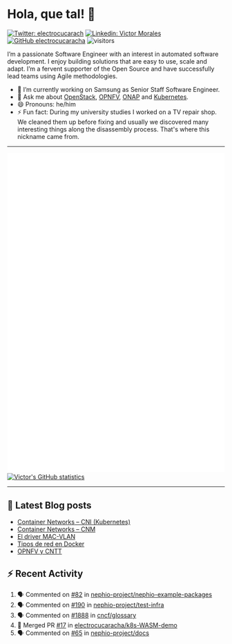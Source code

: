 # Hola, que tal! 👋

[![Twitter: electrocucarach](https://img.shields.io/twitter/follow/electrocucarach?style=social)](https://twitter.com/electrocucarach)
[![Linkedin: Victor Morales](https://img.shields.io/badge/-VictorMorales-blue?style=flat-square&logo=Linkedin&logoColor=white&link=https://www.linkedin.com/in/electrocucaracha/)](https://www.linkedin.com/in/electrocucaracha/)
[![GitHub electrocucaracha](https://img.shields.io/github/followers/electrocucaracha?label=follow&style=social)](https://github.com/electrocucaracha)
![visitors](https://visitor-badge.laobi.icu/badge?page_id=electrocucaracha.electrocucaracha)

I’m a passionate Software Engineer with an interest in automated
software development. I enjoy building solutions that are easy to use,
scale and adapt. I’m a fervent supporter of the Open Source and have
successfully lead teams using Agile methodologies.

- 🔭 I’m currently working on Samsung as Senior Staff Software
Engineer.
- 💬 Ask me about [OpenStack](https://www.openstack.org/),
[OPNFV](https://www.opnfv.org/), [ONAP](https://www.onap.org/) and
[Kubernetes](https://kubernetes.io/).
- 😄 Pronouns: he/him
- ⚡ Fun fact: During my university studies I worked on a TV repair
shop. We cleaned them up before fixing and usually we discovered many
interesting things along the disassembly process. That's where this
nickname came from.

---

![Metrics](https://github.com/electrocucaracha/electrocucaracha/blob/master/github-metrics.svg)
[![Victor's GitHub statistics](https://github-readme-stats.vercel.app/api?username=electrocucaracha)](https://github.com/anuraghazra/github-readme-stats#github-stats-card)

---

## 📘 Latest Blog posts

<!-- BLOG-POST-LIST:START -->
- [Container Networks – CNI &lpar;Kubernetes&rpar;](https://electrocucaracha.com/2021/07/05/container-networks-cni/)
- [Container Networks – CNM](https://electrocucaracha.com/2020/08/28/container-network-model/)
- [El driver MAC-VLAN](https://electrocucaracha.com/2020/07/01/el-driver-mac-vlan/)
- [Tipos de red en Docker](https://electrocucaracha.com/2020/06/13/tipos-de-red-en-docker/)
- [OPNFV y CNTT](https://electrocucaracha.com/2020/05/29/opnfv-y-cntt/)
<!-- BLOG-POST-LIST:END -->

## :zap: Recent Activity

<!--START_SECTION:activity-->
1. 🗣 Commented on [#82](https://github.com/nephio-project/nephio-example-packages/pull/82#issuecomment-1736486134) in [nephio-project/nephio-example-packages](https://github.com/nephio-project/nephio-example-packages)
2. 🗣 Commented on [#190](https://github.com/nephio-project/test-infra/pull/190#issuecomment-1735873844) in [nephio-project/test-infra](https://github.com/nephio-project/test-infra)
3. 🗣 Commented on [#1888](https://github.com/cncf/glossary/pull/1888#issuecomment-1735816123) in [cncf/glossary](https://github.com/cncf/glossary)
4. 🎉 Merged PR [#17](https://github.com/electrocucaracha/k8s-WASM-demo/pull/17) in [electrocucaracha/k8s-WASM-demo](https://github.com/electrocucaracha/k8s-WASM-demo)
5. 🗣 Commented on [#65](https://github.com/nephio-project/docs/pull/65#issuecomment-1733822606) in [nephio-project/docs](https://github.com/nephio-project/docs)
<!--END_SECTION:activity-->
